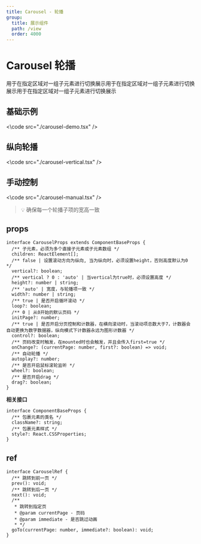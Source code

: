```yaml
---
title: Carousel - 轮播
group:
  title: 展示组件
  path: /view
  order: 4000
---
```


# Carousel 轮播

用于在指定区域对一组子元素进行切换展示用于在指定区域对一组子元素进行切换展示用于在指定区域对一组子元素进行切换展示

## 基础示例

<\code src="./carousel-demo.tsx" />

## 纵向轮播

<\code src="./carousel-vertical.tsx" />

## 手动控制

<\code src="./carousel-manual.tsx" />

> 💡 确保每一个轮播子项的宽高一致

## props

```tsx | pure
interface CarouselProps extends ComponentBaseProps {
  /** 子元素，必须为多个直接子元素或子元素数组 */
  children: ReactElement[];
  /** false | 设置滚动方向为纵向, 当为纵向时，必须设置height，否则高度默认为0 */
  vertical?: boolean;
  /** vertical ? 0 : 'auto' | 当vertical为true时，必须设置高度 */
  height?: number | string;
  /** 'auto' | 宽度，与轮播项一致 */
  width?: number | string;
  /** true | 是否开启循环滚动 */
  loop?: boolean;
  /** 0 | 从0开始的默认页码 */
  initPage?: number;
  /** true | 是否开启分页控制和计数器，在横向滚动时，当滚动项总数大于7，计数器会自动更换为数字数据器，纵向模式下计数器永远为图形计数器 */
  control?: boolean;
  /** 页码改变时触发，在mounted时也会触发，并且会传入first=true */
  onChange?: (currentPage: number, first?: boolean) => void;
  /** 自动轮播 */
  autoplay?: number;
  /** 是否开启鼠标滚轮监听 */
  wheel?: boolean;
  /** 是否开启drag */
  drag?: boolean;
}
```

**相关接口**

```tsx | pure
interface ComponentBaseProps {
  /** 包裹元素的类名 */
  className?: string;
  /** 包裹元素样式 */
  style?: React.CSSProperties;
}
```

## ref

```tsx | pure
interface CarouselRef {
  /** 跳转到前一页 */
  prev(): void;
  /** 跳转到后一页 */
  next(): void;
  /**
   * 跳转到指定页
   * @param currentPage - 页码
   * @param immediate - 是否跳过动画
   * */
  goTo(currentPage: number, immediate?: boolean): void;
}
```
